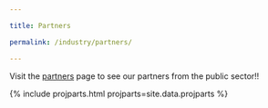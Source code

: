 ```yaml
---

title: Partners

permalink: /industry/partners/

---
```


Visit the [partners](/who-we-are/partners) page to see our partners from the public sector!!



{% include projparts.html projparts=site.data.projparts %}